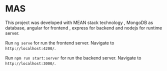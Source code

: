 # MAS

This project was developed with MEAN stack technology , MongoDB as database, angular for frontend , express for backend and nodejs for runtime server.

Run `ng serve` for run the frontend server. Navigate to `http://localhost:4200/`. 

Run `npm run start:server` for run the backend server. Navigate to `http://localhost:3000/`. 
